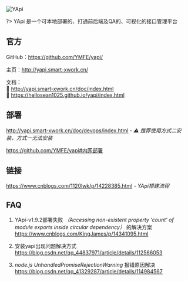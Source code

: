 ![YApi](http://yapi.smart-xwork.cn/doc/ydoc/images/dogbg@1x.png)



?> YApi 是一个可本地部署的、打通前后端及QA的、可视化的接口管理平台

## 官方

GitHub：https://github.com/YMFE/yapi/

主页：http://yapi.smart-xwork.cn/

文档：  
🐇 http://yapi.smart-xwork.cn/doc/index.html    
🐢 https://hellosean1025.github.io/yapi/index.html



## 部署

http://yapi.smart-xwork.cn/doc/devops/index.html - *⚠️ 推荐使用方式二安装，方式一无法安装*

<https://github.com/YMFE/yapi#内网部署>

## 链接

https://www.cnblogs.com/1120lwk/p/14228385.html - *YApi搭建流程*



## FAQ

1. YApi-v1.9.2部署失败 *（Accessing non-existent property 'count' of module exports inside circular dependency）* 的解决方案  
   <https://www.cnblogs.com/KingJames/p/14341095.html>

2. 安装yapi出现问题解决方式  
   <https://blog.csdn.net/qq_44837971/article/details/112566053>

3. *node.js UnhandledPromiseRejectionWarning* 报错原因解决  
   https://blog.csdn.net/qq_41329287/article/details/114984567

